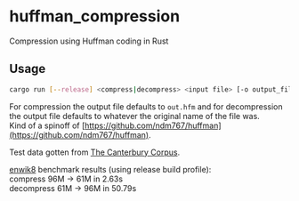 # huffman_compression

Compression using Huffman coding in Rust

## Usage

```sh
cargo run [--release] <compress|decompress> <input file> [-o output_file]
```

For compression the output file defaults to `out.hfm` and for decompression the output file defaults to whatever the original name of the file was.  
Kind of a spinoff of [https://github.com/ndm767/huffman](https://github.com/ndm767/huffman).  

Test data gotten from [The Canterbury Corpus](https://corpus.canterbury.ac.nz/descriptions/).  

[enwik8](http://www.mattmahoney.net/dc/text.html) benchmark results (using release build profile):  
compress 96M -> 61M in 2.63s  
decompress 61M -> 96M in 50.79s
